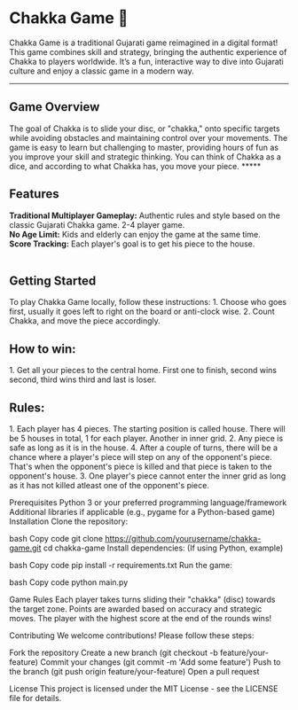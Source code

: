 <h1>Chakka Game 🎯</h1>

Chakka Game is a traditional Gujarati game reimagined in a digital format! This game combines skill and strategy, bringing the authentic experience of Chakka to players worldwide. It’s a fun, interactive way to dive into Gujarati culture and enjoy a classic game in a modern way.
_________

<h2>Game Overview</h2>
The goal of Chakka is to slide your disc, or "chakka," onto specific targets while avoiding obstacles and maintaining control over your movements. The game is easy to learn but challenging to master, providing hours of fun as you improve your skill and strategic thinking. You can think of Chakka as a dice, and according to what Chakka has, you move your piece.
*****

<h2>Features</h2>
<b>Traditional Multiplayer Gameplay:</b> Authentic rules and style based on the classic Gujarati Chakka game. 2-4 player game.<br>
<b>No Age Limit:</b> Kids and elderly can enjoy the game at the same time.<br>
<b>Score Tracking:</b> Each player's goal is to get his piece to the house.<br>

<br>

<h2>Getting Started</h2>
To play Chakka Game locally, follow these instructions:
1. Choose who goes first, usually it goes left to right on the board or anti-clock wise.
2. Count Chakka, and move the piece accordingly.

<h2>How to win:</h2>
1. Get all your pieces to the central home. First one to finish, second wins second, third wins third and last is loser.

<h2>Rules:</h2>
1. Each player has 4 pieces. The starting position is called house. There will be 5 houses in total, 1 for each player. Another in inner grid.
2. Any piece is safe as long as it is in the house.
4. After a couple of turns, there will be a chance where a player's piece will step on any of the opponent's piece. That's when the opponent's piece is killed and that piece is taken to the opponent's house.
3. One player's piece cannot enter the inner grid as long as it has not killed atleast one of the opponent's piece.


Prerequisites
Python 3 or your preferred programming language/framework
Additional libraries if applicable (e.g., pygame for a Python-based game)
Installation
Clone the repository:

bash
Copy code
git clone https://github.com/yourusername/chakka-game.git
cd chakka-game
Install dependencies: (If using Python, example)

bash
Copy code
pip install -r requirements.txt
Run the game:

bash
Copy code
python main.py

Game Rules
Each player takes turns sliding their "chakka" (disc) towards the target zone.
Points are awarded based on accuracy and strategic moves.
The player with the highest score at the end of the rounds wins!

Contributing
We welcome contributions! Please follow these steps:

Fork the repository
Create a new branch (git checkout -b feature/your-feature)
Commit your changes (git commit -m 'Add some feature')
Push to the branch (git push origin feature/your-feature)
Open a pull request

License
This project is licensed under the MIT License - see the LICENSE file for details.

